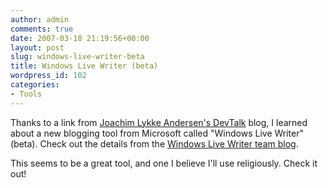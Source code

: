 ```yaml
---
author: admin
comments: true
date: 2007-03-18 21:19:56+00:00
layout: post
slug: windows-live-writer-beta
title: Windows Live Writer (beta)
wordpress_id: 102
categories:
- Tools
---
```


Thanks to a link from [Joachim Lykke Andersen's DevTalk](http://devtalk.dk/) blog, I learned about a new blogging tool from Microsoft called "Windows Live Writer" (beta). Check out the details from the [Windows Live Writer team blog](http://windowslivewriter.spaces.live.com/).




This seems to be a great tool, and one I believe I'll use religiously. Check it out!
